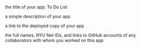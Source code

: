 the title of your app: To Do List

a simple description of your app

a link to the deployed copy of your app

the full names, NYU Net IDs, and links to GitHub accounts of any collaborators with whom you worked on this app